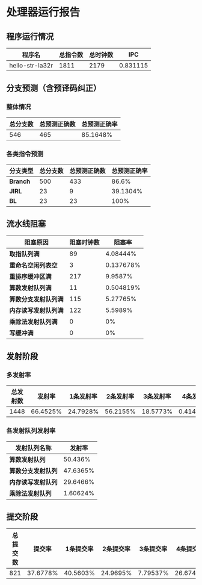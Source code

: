 # 处理器运行报告
## 程序运行情况
|程序名|总指令数|总时钟数|IPC|
|---|---|---|---|
|hello-str-la32r|1811|2179|0.831115|

## 分支预测（含预译码纠正）
### 整体情况
|总分支数|总预测正确数|总预测正确率|
|---|---|---|
|546|465|85.1648%|

### 各类指令预测
|分支类型|总分支数|总预测正确数|总预测正确率|
|---|---|---|---|
|**Branch**| 500 | 433 | 86.6%|
|**JIRL**| 23 | 9 | 39.1304%|
|**BL**| 23 | 23 | 100%|

## 流水线阻塞
|阻塞原因|阻塞时钟数|阻塞率|
|---|---|---|
|**取指队列满**| 89 | 4.08444%|
|**重命名空闲列表空**|3 | 0.137678%|
|**重排序缓冲区满**|217 | 9.9587%|
|**算数发射队列满**|11 | 0.504819%|
|**算数分支发射队列满**|115 | 5.27765%|
|**内存读写发射队列满**|122 | 5.5989%|
|**乘除法发射队列满**|0 | 0%|
|**写缓冲满**|0 | 0%|

## 发射阶段
### 多发射率
|总发射数|发射率|1条发射率|2条发射率|3条发射率|4条发射率|
|---|---|---|---|---|---|
|1448|66.4525%|24.7928%|56.2155%|18.5773%|0.414365%|

### 各发射队列发射率
|发射队列名称|发射率|
|---|---|
|**算数发射队列**|50.436%|
|**算数分支发射队列**|47.6365%|
|**内存读写发射队列**|29.6466%|
|**乘除法发射队列**|1.60624%|

## 提交阶段
|总提交数|提交率|1条提交率|2条提交率|3条提交率|4条提交率|
|---|---|---|---|---|---|
|821|37.6778%|40.5603%|24.9695%|7.79537%|26.6748%|
